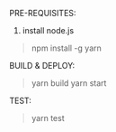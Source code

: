 PRE-REQUISITES:
1. install node.js

> npm install -g yarn

BUILD & DEPLOY:
> yarn build
> yarn start

TEST:
> yarn test